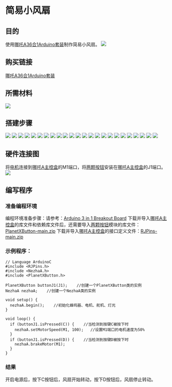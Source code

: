 # 简易小风扇
## 目的
使用[哪吒A36合1Arduino套装](https://www.elecfreaks.com/elecfreaks-nezha-a-inventor-s-kit-for-arduino.html)制作简易小风扇。
![](./images/neza-a-case-11-01.png)
## 购买链接
[哪吒A36合1Arduino套装](https://www.elecfreaks.com/elecfreaks-nezha-a-inventor-s-kit-for-arduino.html)
## 所需材料
![](./images/neza-a-case-11-02.png)
## 搭建步骤
![](./images/neza-a-step-11-01.png)
![](./images/neza-a-step-11-02.png)
![](./images/neza-a-step-11-03.png)
![](./images/neza-a-step-11-04.png)
![](./images/neza-a-step-11-05.png)
![](./images/neza-a-step-11-06.png)
![](./images/neza-a-step-11-07.png)
![](./images/neza-a-step-11-08.png)
![](./images/neza-a-step-11-09.png)
![](./images/neza-a-step-11-10.png)
![](./images/neza-a-step-11-11.png)
![](./images/neza-a-step-11-12.png)
![](./images/neza-a-step-11-13.png)
![](./images/neza-a-step-11-14.png)
![](./images/neza-a-step-11-15.png)
![](./images/neza-a-step-11-16.png)
![](./images/neza-a-step-11-17.png)
![](./images/neza-a-step-11-18.png)
![](./images/neza-a-step-11-19.png)
![](./images/neza-a-step-11-20.png)
![](./images/neza-a-step-11-21.png)
![](./images/neza-a-step-11-22.png)
![](./images/neza-a-step-11-23.png)
![](./images/neza-a-step-11-24.png)
## 硬件连接图
将[电机](https://www.elecfreaks.com/geekservo-motor-2kg-compatible-with-lego.html)连接到[哪吒A主控盒](https://www.elecfreaks.com/arduino-3-in-1-master-control-box.html)的M1端口，将[两颗按钮](https://www.elecfreaks.com/planetx-button.html)安装在[哪吒A主控盒](https://www.elecfreaks.com/arduino-3-in-1-master-control-box.html)的J1端口。
![](./images/neza-a-case-10-03.png)
## 编写程序
### 准备编程环境
编程环境准备步骤：请参考：[Arduino 3 in 1 Breakout Board](https://www.elecfreaks.com/learn-en/Arduino-3-in-1-box/Arduino-3-in-1-box.html)
下载并导入[哪吒A主控盒](https://www.elecfreaks.com/arduino-3-in-1-master-control-box.html)的库文件和依赖库文件后，还需要导入[两颗按钮](https://www.elecfreaks.com/planetx-button.html)模块的库文件：[PlanetXButton-main.zip](https://github.com/elecfreaks/PlanetXButton/archive/refs/heads/main.zip)
下载并导入[哪吒A主控盒](https://www.elecfreaks.com/arduino-3-in-1-master-control-box.html)的接口定义文件：[RJPins-main.zip](https://github.com/elecfreaks/RJPins/archive/refs/heads/main.zip)
### 示例程序：
```
// Language ArduinoC
#include <RJPins.h>
#include <NezhaA.h>
#include <PlanetXButton.h>

PlanetXButton buttonJ1(J1);    //创建一个PlanetXButton类的实例
NezhaA nezhaA;    //创建一个NezhaA类的实例

void setup() {
  nezhaA.begin();    //初始化蜂鸣器、电机、舵机、灯光
}

void loop() {
  if (buttonJ1.isPressed(C)) {    //当检测到按键C被按下时
    nezhaA.setMotorSpeed(M1, 100);   //设置M1端口的电机速度为50%
  }
  if (buttonJ1.isPressed(D)) {    //当检测到按键D被按下时
    nezhaA.brakeMotor(M1);
  }
}
```

### 结果
开启电源后，按下C按钮后，风扇开始转动，按下D按钮后，风扇停止转动。

